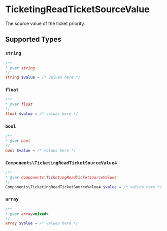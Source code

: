 # TicketingReadTicketSourceValue

The source value of the ticket priority.


## Supported Types

### `string`

```php
/**
* @var string
*/
string $value = /* values here */
```

### `float`

```php
/**
* @var float
*/
float $value = /* values here */
```

### `bool`

```php
/**
* @var bool
*/
bool $value = /* values here */
```

### `Components\TicketingReadTicketSourceValue4`

```php
/**
* @var Components\TicketingReadTicketSourceValue4
*/
Components\TicketingReadTicketSourceValue4 $value = /* values here */
```

### `array`

```php
/**
* @var array<mixed>
*/
array $value = /* values here */
```

